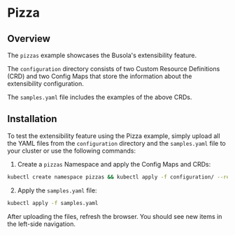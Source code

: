 # Pizza

## Overview

The `pizzas` example showcases the Busola's extensibility feature.

The `configuration` directory consists of two Custom Resource Definitions (CRD) and two Config Maps that store the information about the extensibility configuration.

The `samples.yaml` file includes the examples of the above CRDs.

## Installation

To test the extensibility feature using the Pizza example, simply upload all the YAML files from the `configuration` directory and the `samples.yaml` file to your cluster or use the following commands:

1. Create a `pizzas` Namespace and apply the Config Maps and CRDs:

```bash
kubectl create namespace pizzas && kubectl apply -f configuration/ --recursive
```

2. Apply the `samples.yaml` file:

```bash
kubectl apply -f samples.yaml
```

After uploading the files, refresh the browser. You should see new items in the left-side navigation.
